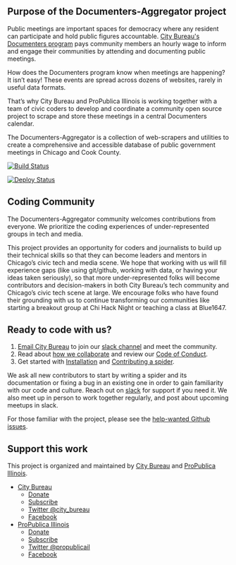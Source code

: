 ## Purpose of the Documenters-Aggregator project

Public meetings are important spaces for democracy where any resident can participate and hold public figures accountable. [City Bureau's Documenters program](https://www.citybureau.org/documenters) pays community members an hourly wage to inform and engage their communities by attending and documenting public meetings.

How does the Documenters program know when meetings are happening? It isn’t easy! These events are spread across dozens of websites, rarely in useful data formats.

That’s why City Bureau and ProPublica Illinois is working together with a team of civic coders to develop and coordinate a community open source project to scrape and store these meetings in a central Documenters calendar.

The Documenters-Aggregator is a collection of web-scrapers and utilities to create a comprehensive and accessible database of public government meetings in Chicago and Cook County.

[![Build Status](https://travis-ci.org/City-Bureau/documenters-aggregator.svg?branch=master)](https://travis-ci.org/City-Bureau/documenters-aggregator)

[![Deploy Status](https://codebuild.us-east-1.amazonaws.com/badges?uuid=eyJlbmNyeXB0ZWREYXRhIjoiZUwxa3FleE42andOVVZhUytOSXFQOE5QMnYwN3Jxa2FmWTBoMk5XZmJTb05OSmtIcXc4SW5ycjZua2x0Zy9SQzN2Q3ZTVW1xRWFrTGRUSVhna2Y3NWtnPSIsIml2UGFyYW1ldGVyU3BlYyI6IklRdldCcXJKMm4zTmFtZXEiLCJtYXRlcmlhbFNldFNlcmlhbCI6MX0%3D&branch=master)](https://console.aws.amazon.com/codebuild/home?region=us-east-1#/projects/DocumentersAggregator/view)

## Coding Community

The Documenters-Aggregator community welcomes contributions from everyone. We prioritize the coding experiences of under-represented groups in tech and media. 

This project provides an opportunity for coders and journalists to build up their technical skills so that they can become leaders and mentors in Chicago’s civic tech and media scene. We hope that working with us will fill experience gaps (like using git/github, working with data, or having your ideas taken seriously), 
so that more under-represented folks will become contributors and decision-makers in both City Bureau’s tech community and Chicago’s civic tech scene at large. We encourage folks who have found their grounding with us to continue transforming our communities like starting a breakout group at Chi Hack Night or teaching a class at Blue1647.

## Ready to code with us?

1. [Email City Bureau](mailto:darryl@citybureau.org) to join our [slack channel](https://citybureau.slack.com/#labs_aggregator) and meet the community.
2. Read about [how we collaborate](https://github.com/City-Bureau/documenters-aggregator/blob/master/CONTRIBUTING.md) and review our [Code of Conduct](https://github.com/City-Bureau/documenters-aggregator/blob/master/CODE_OF_CONDUCT.md).
3. Get started with [Installation](installation.md) and [Contributing a spider](contribute-a-spider.md).

We ask all new contributors to start by writing a spider and its documentation or fixing a bug in an existing one in order to gain familiarity with our code and culture. Reach out on [slack](https://citybureau.slack.com/#labs_aggregator) for support if you need it. We also meet up in person to work together regularly, and post about upcoming meetups in slack.

For those familiar with the project, please see the [help-wanted Github issues](https://github.com/City-Bureau/documenters-aggregator/issues?q=is%3Aissue+is%3Aopen+label%3A%22help+wanted%22).

## Support this work

This project is organized and maintained by [City Bureau](http://www.citybureau.org/) and [ProPublica Illinois](https://www.propublica.org/illinois).

* [City Bureau](https://www.citybureau.org/)
  * [Donate](https://citybureau.squarespace.com/support)
  * [Subscribe](https://citybureau.squarespace.com/newsletter/)
  * [Twitter @city_bureau](https://twitter.com/city_bureau/)
  * [Facebook](https://www.facebook.com/CityBureau/)
* [ProPublica Illinois](https://www.propublica.org/illinois)
  * [Donate](https://www.propublica.org/donate-illinois)
  * [Subscribe](http://go.propublica.org/sign-up)
  * [Twitter @propublicail](https://twitter.com/ProPublicaIL)
  * [Facebook](https://www.facebook.com/propublicaillinois/)
